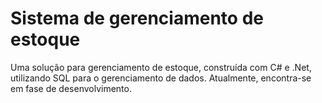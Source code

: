 # Sistema de gerenciamento de estoque

Uma solução para gerenciamento de estoque, construída com C# e .Net, utilizando SQL para o gerenciamento de dados. Atualmente, encontra-se em fase de desenvolvimento.
